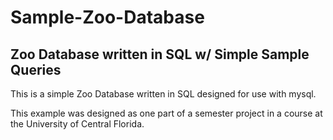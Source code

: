 # Sample-Zoo-Database
Zoo Database written in SQL w/ Simple Sample Queries
----

This is a simple Zoo Database written in SQL designed for use with mysql.

This example was designed as one part of a semester project in a course at the University of Central Florida.
